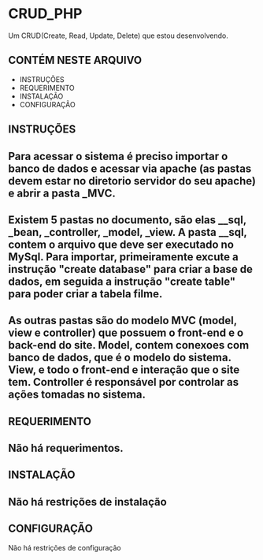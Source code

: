 # CRUD_PHP
Um CRUD(Create, Read, Update, Delete) que estou desenvolvendo.

CONTÉM NESTE ARQUIVO
---------------------   
 * INSTRUÇÕES
 * REQUERIMENTO
 * INSTALAÇÃO
 * CONFIGURAÇÃO

INSTRUÇÕES
------------
Para acessar o sistema é preciso importar o banco de dados e acessar via apache (as pastas devem estar no diretorio servidor do seu apache) e abrir a pasta _MVC.
--
Existem 5 pastas no documento, são elas __sql, _bean, _controller, _model, _view.
A pasta __sql, contem o arquivo que deve ser executado no MySql. Para importar, primeiramente excute a instrução "create database" para criar a base de dados, em seguida a instrução "create table" para poder criar a tabela filme.
--
As outras pastas são do modelo MVC (model, view e controller) que possuem o front-end e o back-end do site. Model, contem conexoes com banco de dados, que é o modelo do sistema. View, e todo o front-end e interação que o site tem. Controller é responsável por controlar as ações tomadas no sistema.
--
REQUERIMENTO
------------
Não há requerimentos.
--
INSTALAÇÃO
------------
Não há restrições de instalação
--
CONFIGURAÇÃO
-------------
Não há restrições de configuração